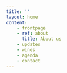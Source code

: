 ```yaml
---
title: ''
layout: home
content:
    - frontpage
    - ref: about
      title: About us 
    - updates
    - wines
    - agenda
    - contact
---
```

